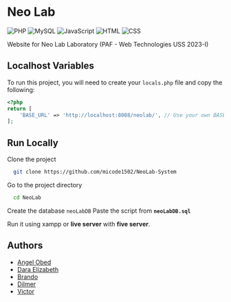 # Neo Lab

![PHP](https://img.shields.io/badge/-PHP-777BB4?logo=php&logoColor=white&style=flat)
![MySQL](https://img.shields.io/badge/-MySQL-4479A1?logo=mysql&logoColor=white&style=flat)
![JavaScript](https://img.shields.io/badge/-JavaScript-F7DF1E?logo=javascript&logoColor=white&style=flat)
![HTML](https://img.shields.io/badge/-HTML-E34F26?logo=html5&logoColor=white&style=flat)
![CSS](https://img.shields.io/badge/-CSS-1572B6?logo=css3&logoColor=white&style=flat)

Website for Neo Lab Laboratory (PAF - Web Technologies USS 2023-I)

## Localhost Variables

To run this project, you will need to create your `locals.php` file and copy the following:

```php
<?php
return [
    'BASE_URL' => 'http://localhost:8088/neolab/', // Use your own BASE_URL
];
```

## Run Locally

Clone the project

```bash
  git clone https://github.com/micode1502/NeoLab-System
```

Go to the project directory

```bash
  cd NeoLab
```

Create the database `neoLabDB`
Paste the script from **`neoLabDB.sql`**

Run it using xampp or **live server** with **five server**.

## Authors

- [Angel Obed](https://github.com/AngelObedVR)
- [Dara Elizabeth](https://github.com/micode1502)
- [Brando](https://github.com/Elterrorneg)
- [Dilmer](https://github.com/dac0001)
- [Victor](https://github.com/VictorSanchezS)
